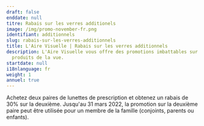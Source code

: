 ```yaml
---
draft: false
enddate: null
titre: Rabais sur les verres additionels
image: /img/promo-november-fr.png
identifiant: additionnels
slug: rabais-sur-les-verres-additionnels
title: L'Aire Visuelle | Rabais sur les verres additionnels
description: L'Aire Visuelle vous offre des promotions imbattables sur tous
  produits de la vue.
startdate: null
i18nlanguage: fr
weight: 1
annuel: true
---
```

Achetez deux paires de lunettes de prescription et obtenez un rabais de 30% sur la deuxième. Jusqu'au 31 mars 2022, la promotion sur la deuxième paire peut être utilisée pour un membre de la famille (conjoints, parents ou enfants).